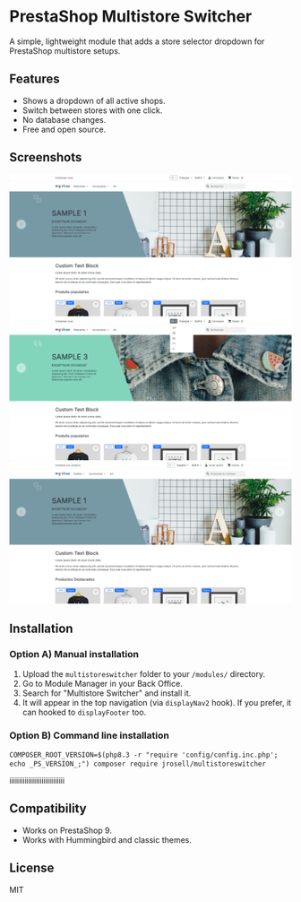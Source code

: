 # PrestaShop Multistore Switcher

A simple, lightweight module that adds a store selector dropdown for PrestaShop multistore setups.

## Features
- Shows a dropdown of all active shops.
- Switch between stores with one click.
- No database changes.
- Free and open source.

## Screenshots
![After installation](example1.png)
![Click to open](example2.png)
![Changed to a another store](example3.png)

## Installation

### Option A) Manual installation
1. Upload the `multistoreswitcher` folder to your `/modules/` directory.
2. Go to Module Manager in your Back Office.
3. Search for "Multistore Switcher" and install it.
4. It will appear in the top navigation (via `displayNav2` hook). If you prefer, it can hooked to `displayFooter` too.

### Option B) Command line installation

```
COMPOSER_ROOT_VERSION=$(php8.3 -r "require 'config/config.inc.php'; echo _PS_VERSION_;") composer require jrosell/multistoreswitcher
```
iiiiiiiiiiiiiiiiiiiiiiiiiiiii
## Compatibility
- Works on PrestaShop 9.
- Works with Hummingbird and classic themes.

## License
MIT